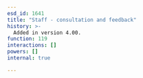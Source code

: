 ```yaml
---
esd_id: 1641
title: "Staff - consultation and feedback"
history: >-
  Added in version 4.00.
function: 119
interactions: []
powers: []
internal: true

---
```




